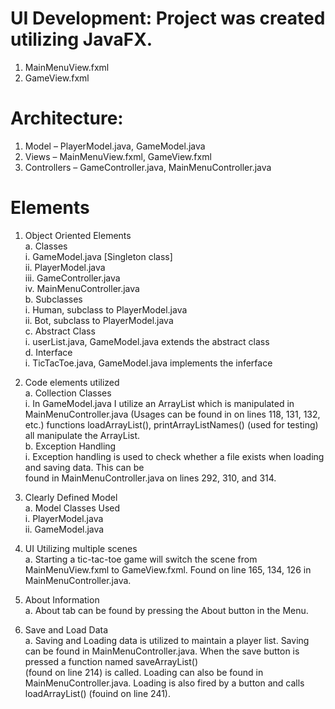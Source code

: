 
# UI Development: Project was created utilizing JavaFX.
1. MainMenuView.fxml
2. GameView.fxml
# Architecture:
1.	Model – PlayerModel.java, GameModel.java
2.	Views – MainMenuView.fxml, GameView.fxml
3.	Controllers – GameController.java, MainMenuController.java
# Elements
1. Object Oriented Elements  
	a. Classes  
  i.	GameModel.java [Singleton class]  
		ii.	PlayerModel.java  
		iii.	GameController.java  
		iv.	MainMenuController.java  
	b. Subclasses  
		i.	Human, subclass to PlayerModel.java  
		ii.	Bot, subclass to PlayerModel.java  
	c. Abstract Class  
		i.	userList.java, GameModel.java extends the abstract class  
	d. Interface  
		i. TicTacToe.java, GameModel.java implements the inferface  
		
2. Code elements utilized  
	a.	Collection Classes  
		i.	In GameModel.java I utilize an ArrayList <PlayerModel> which is manipulated in MainMenuController.java 
			(Usages can be found in on lines 118, 131, 132, etc.) functions loadArrayList(), printArrayListNames() (used for testing) all manipulate the ArrayList.  
	b.	Exception Handling  
		i.	Exception handling is used to check whether a file exists when loading and saving data.  This can be   
			found in MainMenuController.java on lines 292, 310, and 314.  
			
3. Clearly Defined Model  
	a.	Model Classes Used  
			i.	PlayerModel.java  
			ii.	GameModel.java  
			
3.	UI Utilizing multiple scenes  
	a.	Starting a tic-tac-toe game will switch the scene from MainMenuView.fxml to GameView.fxml. Found on line 165, 134, 126 in MainMenuController.java.  
		
4.	About Information  
	a.	About tab can be found by pressing the About button in the Menu.  
		
5.	Save and Load Data  
	a.	Saving and Loading data is utilized to maintain a player list. Saving can be found in MainMenuController.java. When the save button is pressed a function named saveArrayList()   
		(found on line 214) is called. Loading can also be found in MainMenuController.java. Loading is also fired by a button and calls loadArrayList() (fouind on line 241).  
		
